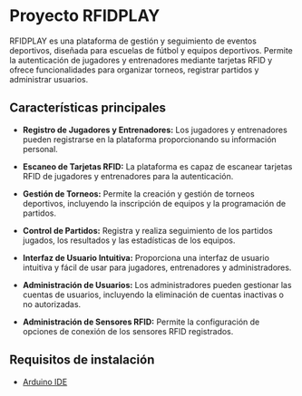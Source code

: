# Proyecto RFIDPLAY

RFIDPLAY es una plataforma de gestión y seguimiento de eventos deportivos, diseñada para escuelas de fútbol y equipos deportivos. Permite la autenticación de jugadores y entrenadores mediante tarjetas RFID y ofrece funcionalidades para organizar torneos, registrar partidos y administrar usuarios.

## Características principales

- **Registro de Jugadores y Entrenadores:** Los jugadores y entrenadores pueden registrarse en la plataforma proporcionando su información personal.

- **Escaneo de Tarjetas RFID:** La plataforma es capaz de escanear tarjetas RFID de jugadores y entrenadores para la autenticación.

- **Gestión de Torneos:** Permite la creación y gestión de torneos deportivos, incluyendo la inscripción de equipos y la programación de partidos.

- **Control de Partidos:** Registra y realiza seguimiento de los partidos jugados, los resultados y las estadísticas de los equipos.

- **Interfaz de Usuario Intuitiva:** Proporciona una interfaz de usuario intuitiva y fácil de usar para jugadores, entrenadores y administradores.

- **Administración de Usuarios:** Los administradores pueden gestionar las cuentas de usuarios, incluyendo la eliminación de cuentas inactivas o no autorizadas.

- **Administración de Sensores RFID:** Permite la configuración de opciones de conexión de los sensores RFID registrados.

## Requisitos de instalación

- [Arduino IDE](https://www.arduino.cc/en/software)
